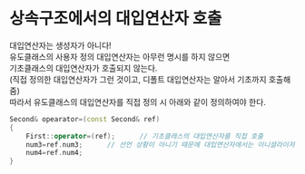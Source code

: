 # 상속구조에서의 대입연산자 호출

대입연산자는 생성자가 아니다!  
유도클래스의 사용자 정의 대입연산자는 아무런 명시를 하지 않으면  
기초클래스의 대입연산자가 호출되지 않는다.   
(직접 정의한 대입연산자가 그런 것이고, 디폴트 대입연산자는 알아서 기초까지 호출해줌)  
따라서 유도클래스의 대입연산자를 직접 정의 시 아래와 같이 정의하여야 한다.

```cpp
Second& opearator=(const Second& ref)
{
    First::operator=(ref);      // 기초클래스의 대입연산자를 직접 호출
    num3=ref.num3;      // 선언 상황이 아니기 때문에 대입연산자에서는 이니셜라이저 사용못함
    num4=ref.num4;	
}
```
